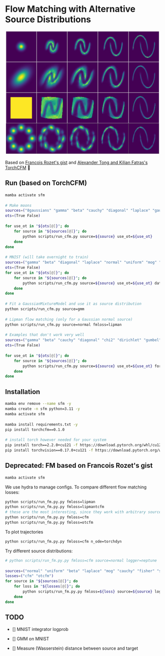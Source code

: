 # Flow Matching with Alternative Source Distributions


![til](./img/logprob_normal_gaussian_uniform_8gaussians.png)

Based on [Francois Rozet's gist](https://gist.github.com/francois-rozet/fd6a820e052157f8ac6e2aa39e16c1aa)
and [Alexander Tong and Kilian Fatras's TorchCFM](https://github.com/atong01/conditional-flow-matching) 🙏


## Run (based on TorchCFM)

```bash
mamba activate sfm

# Make moons
sources=("8gaussians" "gamma" "beta" "cauchy" "diagonal" "laplace" "gaussian" "normal" "uniform" "mog" "multivariate" "datafittednormal")
ots=(True False)

for use_ot in "${ots[@]}"; do
    for source in "${sources[@]}"; do
        python scripts/run_cfm.py source=${source} use_ot=${use_ot} 
    done
done

# MNIST (will take overnight to train)
sources=("gamma" "beta" "diagonal" "laplace" "normal" "uniform" "mog" "multivariate" "datafittednormal" "8gaussians" "gaussian")
ots=(True False)
for use_ot in "${ots[@]}"; do
    for source in "${sources[@]}"; do
        python scripts/run_cfm.py source=${source} use_ot=${use_ot} data=mnist
    done
done

# Fit a GaussianMixtureModel and use it as source distribution
python scripts/run_cfm.py source=gmm

# Lipman flow matching (only for a Gaussian normal source)
python scripts/run_cfm.py source=normal fmloss=lipman

# Examples that don't work very well
sources=("gamma" "beta" "cauchy" "diagonal" "chi2" "dirichlet" "gumbel" "fisher" "pareto" "studentt" "lognormal")
ots=(True False)

for use_ot in "${ots[@]}"; do
    for source in "${sources[@]}"; do
        python scripts/run_cfm.py source=${source} use_ot=${use_ot} force_retrain=True
    done
done
```

## Installation

```bash
mamba env remove --name sfm -y
mamba create -n sfm python=3.11 -y
mamba activate sfm

mamba install requirements.txt -y
pip install torchcfm==0.1.0

# install torch however needed for your system
pip install torch==2.2.0+cu121 -f https://download.pytorch.org/whl/cu121/torch
pip install torchvision==0.17.0+cu121 -f https://download.pytorch.org/whl/cu121/torchvision
```

## Deprecated: FM based on Francois Rozet's gist

```bash
mamba activate sfm
```
We use hydra to manage configs. To compare different flow matching losses:
```bash
python scripts/run_fm.py.py fmloss=lipman
python scripts/run_fm.py.py fmloss=lipmantcfm
# these are the most interesting, since they work with arbitrary source distributions
python scripts/run_fm.py.py fmloss=cfm
python scripts/run_fm.py.py fmloss=otcfm
```

To plot trajectories
```bash
python scripts/run_fm.py.py fmloss=cfm n_ode=torchdyn
```

Try different source distributions:
```bash
# python scripts/run_fm.py.py fmloss=cfm source=normal logger=neptune

sources=("normal" "uniform" "beta" "laplace" "mog" "cauchy" "fisher" "studentt" "weibull" "gamma" "laplace" "gumbel")
losses=("cfm" "otcfm")
for source in "${sources[@]}"; do
    for loss in "${losses[@]}"; do
        python scripts/run_fm.py.py fmloss=${loss} source=${source} logger=neptune tags=["s1"]
    done
done
```

## TODO

- [] MNIST integrator logprob
- [] GMM on MNIST

- [] Measure (Wasserstein) distance between source and target


